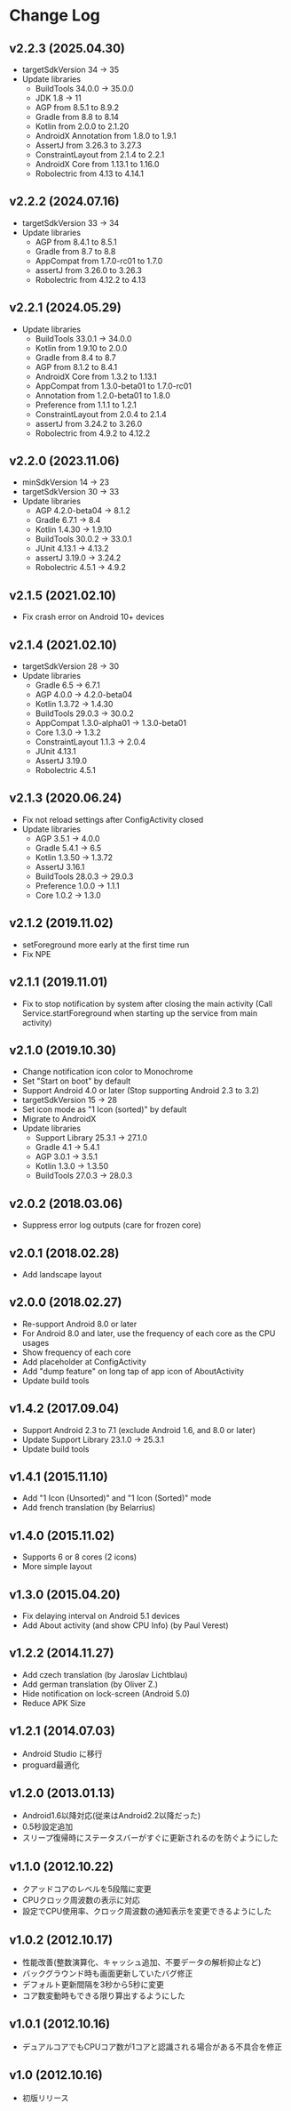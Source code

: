 Change Log
==========

v2.2.3 (2025.04.30)
-------------------

- targetSdkVersion 34 -> 35
- Update libraries
    - BuildTools 34.0.0 -> 35.0.0
    - JDK 1.8 -> 11
    - AGP from 8.5.1 to 8.9.2
    - Gradle from 8.8 to 8.14
    - Kotlin from 2.0.0 to 2.1.20
    - AndroidX Annotation from 1.8.0 to 1.9.1
    - AssertJ from 3.26.3 to 3.27.3
    - ConstraintLayout from 2.1.4 to 2.2.1
    - AndroidX Core from 1.13.1 to 1.16.0
    - Robolectric from 4.13 to 4.14.1

v2.2.2 (2024.07.16)
-------------------

- targetSdkVersion 33 -> 34
- Update libraries
    - AGP from 8.4.1 to 8.5.1
    - Gradle from 8.7 to 8.8
    - AppCompat from 1.7.0-rc01 to 1.7.0
    - assertJ from 3.26.0 to 3.26.3
    - Robolectric from 4.12.2 to 4.13

v2.2.1 (2024.05.29)
-------------------

- Update libraries
    - BuildTools 33.0.1 -> 34.0.0
    - Kotlin from 1.9.10 to 2.0.0
    - Gradle from 8.4 to 8.7
    - AGP from 8.1.2 to 8.4.1
    - AndroidX Core from 1.3.2 to 1.13.1
    - AppCompat from 1.3.0-beta01 to 1.7.0-rc01
    - Annotation from 1.2.0-beta01 to 1.8.0
    - Preference from 1.1.1 to 1.2.1
    - ConstraintLayout from 2.0.4 to 2.1.4
    - assertJ from 3.24.2 to 3.26.0
    - Robolectric from 4.9.2 to 4.12.2

v2.2.0 (2023.11.06)
-------------------

- minSdkVersion 14 -> 23
- targetSdkVersion 30 -> 33
- Update libraries
    - AGP 4.2.0-beta04 -> 8.1.2
    - Gradle 6.7.1 -> 8.4
    - Kotlin 1.4.30 -> 1.9.10
    - BuildTools 30.0.2 -> 33.0.1
    - JUnit 4.13.1 -> 4.13.2
    - assertJ 3.19.0 -> 3.24.2
    - Robolectric 4.5.1 -> 4.9.2

v2.1.5 (2021.02.10)
-------------------

- Fix crash error on Android 10+ devices

v2.1.4 (2021.02.10)
-------------------

- targetSdkVersion 28 -> 30
- Update libraries
    - Gradle 6.5 -> 6.7.1
    - AGP 4.0.0 -> 4.2.0-beta04
    - Kotlin 1.3.72 -> 1.4.30
    - BuildTools 29.0.3 -> 30.0.2
    - AppCompat 1.3.0-alpha01 -> 1.3.0-beta01
    - Core 1.3.0 -> 1.3.2
    - ConstraintLayout 1.1.3 -> 2.0.4
    - JUnit 4.13.1
    - AssertJ 3.19.0
    - Robolectric 4.5.1

v2.1.3 (2020.06.24)
-------------------

- Fix not reload settings after ConfigActivity closed
- Update libraries
    - AGP 3.5.1 -> 4.0.0
    - Gradle 5.4.1 -> 6.5
    - Kotlin 1.3.50 -> 1.3.72
    - AssertJ 3.16.1
    - BuildTools 28.0.3 -> 29.0.3
    - Preference 1.0.0 -> 1.1.1
    - Core 1.0.2 -> 1.3.0

v2.1.2 (2019.11.02)
-------------------

- setForeground more early at the first time run
- Fix NPE

v2.1.1 (2019.11.01)
-------------------

- Fix to stop notification by system after closing the main activity
  (Call Service.startForeground when starting up the service from main activity)

v2.1.0 (2019.10.30)
-------------------

- Change notification icon color to Monochrome
- Set "Start on boot" by default
- Support Android 4.0 or later (Stop supporting Android 2.3 to 3.2)
- targetSdkVersion 15 -> 28
- Set icon mode as "1 Icon (sorted)" by default
- Migrate to AndroidX
- Update libraries
    - Support Library 25.3.1 -> 27.1.0
    - Gradle 4.1 -> 5.4.1
    - AGP 3.0.1 -> 3.5.1
    - Kotlin 1.3.0 -> 1.3.50
    - BuildTools 27.0.3 -> 28.0.3

v2.0.2 (2018.03.06)
-------------------

- Suppress error log outputs (care for frozen core)

v2.0.1 (2018.02.28)
-------------------

- Add landscape layout

v2.0.0 (2018.02.27)
-------------------

- Re-support Android 8.0 or later
- For Android 8.0 and later, use the frequency of each core as the CPU usages
- Show frequency of each core
- Add placeholder at ConfigActivity
- Add "dump feature" on long tap of app icon of AboutActivity
- Update build tools

v1.4.2 (2017.09.04)
-------------------

- Support Android 2.3 to 7.1 (exclude Android 1.6, and 8.0 or later)
- Update Support Library 23.1.0 -> 25.3.1
- Update build tools

v1.4.1 (2015.11.10)
-------------------

- Add "1 Icon (Unsorted)" and "1 Icon (Sorted)" mode
- Add french translation (by Belarrius)

v1.4.0 (2015.11.02)
-------------------

- Supports 6 or 8 cores (2 icons)
- More simple layout

v1.3.0 (2015.04.20)
-------------------

- Fix delaying interval on Android 5.1 devices
- Add About activity (and show CPU Info) (by Paul Verest)

v1.2.2 (2014.11.27)
-------------------

- Add czech translation (by Jaroslav Lichtblau)
- Add german translation (by Oliver Z.)
- Hide notification on lock-screen (Android 5.0)
- Reduce APK Size

v1.2.1 (2014.07.03)
-------------------

- Android Studio に移行
- proguard最適化

v1.2.0 (2013.01.13)
-------------------

- Android1.6以降対応(従来はAndroid2.2以降だった)
- 0.5秒設定追加
- スリープ復帰時にステータスバーがすぐに更新されるのを防ぐようにした

v1.1.0 (2012.10.22)
-------------------

- クアッドコアのレベルを5段階に変更
- CPUクロック周波数の表示に対応
- 設定でCPU使用率、クロック周波数の通知表示を変更できるようにした

v1.0.2 (2012.10.17)
-------------------

- 性能改善(整数演算化、キャッシュ追加、不要データの解析抑止など)
- バックグラウンド時も画面更新していたバグ修正
- デフォルト更新間隔を3秒から5秒に変更
- コア数変動時もできる限り算出するようにした

v1.0.1 (2012.10.16)
-------------------

- デュアルコアでもCPUコア数が1コアと認識される場合がある不具合を修正

v1.0 (2012.10.16)
-------------------

- 初版リリース
